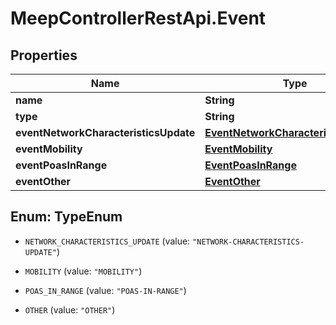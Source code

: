 # MeepControllerRestApi.Event

## Properties
Name | Type | Description | Notes
------------ | ------------- | ------------- | -------------
**name** | **String** | Event name | [optional] 
**type** | **String** | Event type | [optional] 
**eventNetworkCharacteristicsUpdate** | [**EventNetworkCharacteristicsUpdate**](EventNetworkCharacteristicsUpdate.md) |  | [optional] 
**eventMobility** | [**EventMobility**](EventMobility.md) |  | [optional] 
**eventPoasInRange** | [**EventPoasInRange**](EventPoasInRange.md) |  | [optional] 
**eventOther** | [**EventOther**](EventOther.md) |  | [optional] 


<a name="TypeEnum"></a>
## Enum: TypeEnum


* `NETWORK_CHARACTERISTICS_UPDATE` (value: `"NETWORK-CHARACTERISTICS-UPDATE"`)

* `MOBILITY` (value: `"MOBILITY"`)

* `POAS_IN_RANGE` (value: `"POAS-IN-RANGE"`)

* `OTHER` (value: `"OTHER"`)





